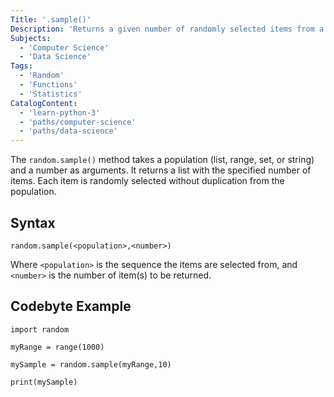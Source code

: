 ```yaml
---
Title: '.sample()'
Description: 'Returns a given number of randomly selected items from a given population.'
Subjects:
  - 'Computer Science'
  - 'Data Science'
Tags:
  - 'Random'
  - 'Functions'
  - 'Statistics'
CatalogContent:
  - 'learn-python-3'
  - 'paths/computer-science'
  - 'paths/data-science'
---
```


The `random.sample()` method takes a population (list, range, set, or string) and a number as arguments. It returns a list with the specified number of items. Each item is randomly selected without duplication from the population.

## Syntax

```pseudo
random.sample(<population>,<number>)
```

Where `<population>` is the sequence the items are selected from, and `<number>` is the number of item(s) to be returned.

## Codebyte Example

```codebyte/py
import random

myRange = range(1000)

mySample = random.sample(myRange,10)

print(mySample)
```

